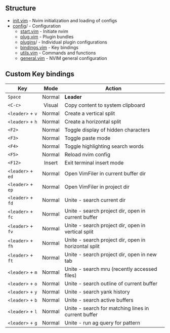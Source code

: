 ## Structure
- [init.vim](init.vim) - Nvim initialization and loading of configs
- [config](./config)/ - Configuration
  - [start.vim](./config/start.vim) - Initiate nvim
  - [plug.vim](./config/plug.vim) - Plugin bundles
  - [plugins](./plugins)/ - Individual plugin configurations
  - [bindings.vim](./config/bindings.vim) - Key bindings
  - [utils.vim](./config/utils.vim) - Commands and functions
  - [general.vim](./config/general.vim) - NVIM general configuration


## Custom Key bindings

Key   | Mode | Action
----- |:----:| ------------------
`Space` | Normal | **Leader**
`<C-c>` | Visual | Copy content to system clipboard
`<leader>` + `v` | Normal | Create a vertical split
`<leader>` + `h` | Normal | Create a horizontal split
`<F2>` | Normal | Toggle display of hidden characters
`<F3>` | Normal | Toggle paste mode
`<F4>` | Normal | Toggle highlighting search words
`<F5>` | Normal | Reload nvim config
`<F12>` | Insert | Exit terminal insert mode
`<leader>` + `ed` | Normal | Open VimFiler in current buffer dir
`<leader>` + `ep` | Normal | Open VimFiler in project dir
`<leader>` + `fd` | Normal | Unite - search current dir
`<leader>` + `fc` | Normal | Unite - search project dir, open in current buffer
`<leader>` + `fv` | Normal | Unite - search project dir, open in vertical split
`<leader>` + `fh` | Normal | Unite - search project dir, open in horizontal split
`<leader>` + `ft` | Normal | Unite - search project dir, open in new tab
`<leader>` + `m` | Normal | Unite - search mru (recently accessed files)
`<leader>` + `o` | Normal | Unite - search outline of current buffer
`<leader>` + `y` | Normal | Unite - search yank history
`<leader>` + `b` | Normal | Unite - search active buffers
`<leader>` + `l` | Normal | Unite - search for matching lines in current buffer
`<leader>` + `g` | Normal | Unite - run ag query for pattern
